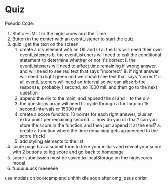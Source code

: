 # Quiz
Pseudo Code:

1. Static HTML for the highscores and the Time
2. Button in the center with an eventListener to start the quiz
3. quiz :
    get the text on the screen:
    1. create a div element with an OL and LI
        a. the LI's will need their own eventListeners
        b. the eventListeners will need to call the conditional statement to determine whether or not it's correct
            i. the eventListeners will need to affect time remaining if wrong answer, and will need to see red text that says "incorrect"
            ii. if right answer, will need to light green and we should see text that says "correct"
            iii. all eventListeners will need an interval so we can absorb the response, probably 1 second, so 1000 mil. and then go to the next question
    2. append the div to the main, and append the ol and li to the div
    3. the questions array will need to cycle through a for loop on 15 second intervals or 15000 mil
    4. create a score function: 10 points for each right answer, plus an extra point per remaining second
    .... how do you do that? can you store the score in the function and then just append it at the end? 
        a. create a function where the time remaining gets appeneded to the score (fuck)
    5. add styling elements to the list
4. score page has a submit form to take your initials and reveal your score with 2 buttons to log score and go back to homepage
5. score submission must be saved to localStorage on the highscores modal
6. fuuuuuuuck meeeeee

use modals on bootcamp
and uhhhh die soon after omg jesus christ